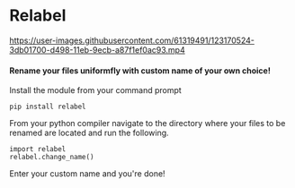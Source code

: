 <h1>Relabel</h1>


https://user-images.githubusercontent.com/61319491/123170524-3db01700-d498-11eb-9ecb-a87f1ef0ac93.mp4


<h4>Rename your files uniformfly with custom name of your own choice!</h4>

Install the module from your command prompt

    pip install relabel

From your python compiler navigate to the directory where your files to be renamed are located and run the following.

    import relabel
    relabel.change_name()
    
Enter your custom name and you're done!
